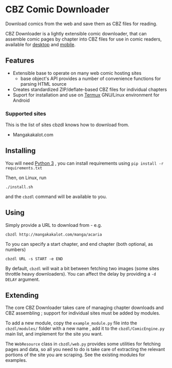# CBZ Comic Downloader

Download comics from the web and save them as CBZ files for reading.

CBZ Downloader is a lightly extensible comic downloader, that can assemble comic pages by chapter into CBZ files for use in comic readers, available for [desktop](https://lifehacker.com/5858906/five-best-desktop-comic-book-readers) and [mobile](https://thedroidguy.com/2018/01/5-best-comic-book-reader-apps-android-device-2018-1069923).

## Features

* Extensible base to operate on many web comic hosting sites
	* base object's API provides a number of convenience functions for parsing HTML source
* Creates standardized ZIP/deflate-based CBZ files for individual chapters
* Suport for installation and use on [Termux](https://termux.com/) GNU/Linux environment for Android

### Supported sites

This is the list of sites cbzdl knows how to download from.

* Mangakakalot.com

## Installing

You will need [Python 3](https://www.python.org/) , you can install requirements using `pip install -r requirements.txt`

Then, on Linux, run

	./install.sh

and the `cbzdl` command will be available to you.

## Using

Simply provide a URL to download from - e.g.

	cbzdl http://mangakakalot.com/manga/acaria

To you can specify a start chapter, and end chapter (both optional, as numbers)

	cbzdl URL -s START -e END

By default, `cbzdl` will wait a bit between fetching two images (some sites throttle heavy downloaders). You can affect the delay by providing a `-d DELAY` argument.

## Extending

The core CBZ Downloader takes care of managing chapter downloads and CBZ assembling ; support for individual sites must be added by modules.

To add a new module, copy the `example_module.py` file into the `cbzdl/modules/` folder with a new name , add it to the `cbzdl/ComicEngine.py` main list, and implement for the site you want.

The `WebResource` class in `cbzdl/web.py` provides some utilities for fetching pages and data, so all you need to do is take care of extracting the relevant portions of the site you are scraping. See the existing modules for examples.
